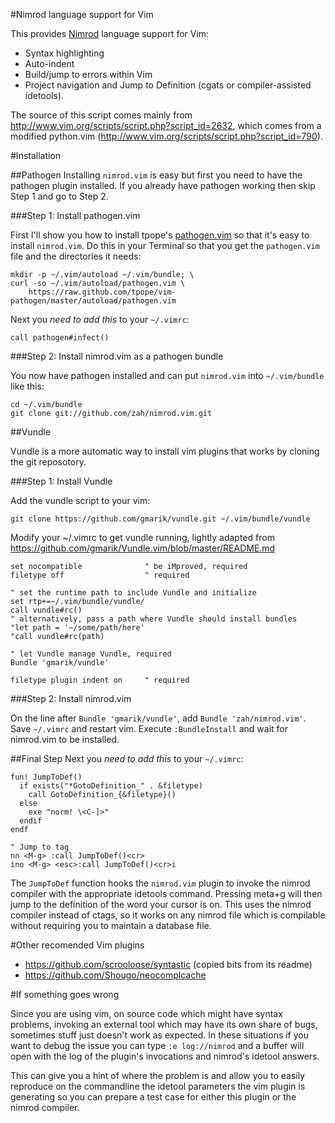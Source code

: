 #Nimrod language support for Vim

This provides [Nimrod](http://nimrod-code.org) language support for Vim:

* Syntax highlighting
* Auto-indent
* Build/jump to errors within Vim
* Project navigation and Jump to Definition (cgats or compiler-assisted
  idetools).

The source of this script comes mainly from
http://www.vim.org/scripts/script.php?script_id=2632, which comes from a
modified python.vim (http://www.vim.org/scripts/script.php?script_id=790).

#Installation

##Pathogen
Installing `nimrod.vim` is easy but first you need to have the pathogen plugin
installed.  If you already have pathogen working then skip Step 1 and go to
Step 2.

###Step 1: Install pathogen.vim

First I'll show you how to install tpope's
[pathogen.vim](https://github.com/tpope/vim-pathogen) so that it's easy to
install `nimrod.vim`.  Do this in your Terminal so that you get the
`pathogen.vim` file and the directories it needs:

    mkdir -p ~/.vim/autoload ~/.vim/bundle; \
    curl -so ~/.vim/autoload/pathogen.vim \
        https://raw.github.com/tpope/vim-pathogen/master/autoload/pathogen.vim

Next you *need to add this* to your `~/.vimrc`:

    call pathogen#infect()

###Step 2: Install nimrod.vim as a pathogen bundle

You now have pathogen installed and can put `nimrod.vim` into `~/.vim/bundle`
like this:

    cd ~/.vim/bundle
    git clone git://github.com/zah/nimrod.vim.git

##Vundle
  
Vundle is a more automatic way to install vim plugins that works by cloning 
the git reposotory.
  
###Step 1: Install Vundle
  
Add the vundle script to your vim:
  
    git clone https://github.com/gmarik/vundle.git ~/.vim/bundle/vundle
    
Modify your ~/.vimrc to get vundle running, lightly adapted from https://github.com/gmarik/Vundle.vim/blob/master/README.md

    set nocompatible              " be iMproved, required
    filetype off                  " required
    
    " set the runtime path to include Vundle and initialize
    set rtp+=~/.vim/bundle/vundle/
    call vundle#rc()
    " alternatively, pass a path where Vundle should install bundles
    "let path = '~/some/path/here'
    "call vundle#rc(path)
    
    " let Vundle manage Vundle, required
    Bundle 'gmarik/vundle'
    
    filetype plugin indent on     " required
    
###Step 2: Install nimrod.vim

On the line after `Bundle 'gmarik/vundle'`, add `Bundle 'zah/nimrod.vim'`.
Save `~/.vimrc` and restart vim. Execute `:BundleInstall` and wait for nimrod.vim
to be installed.

##Final Step
Next you *need to add this* to your `~/.vimrc`:

    fun! JumpToDef()
      if exists("*GotoDefinition_" . &filetype)
        call GotoDefinition_{&filetype}()
      else
        exe "norm! \<C-]>"
      endif
    endf
    
    " Jump to tag
    nn <M-g> :call JumpToDef()<cr>
    ino <M-g> <esc>:call JumpToDef()<cr>i

The `JumpToDef` function hooks the `nimrod.vim` plugin to invoke the nimrod
compiler with the appropriate idetools command. Pressing meta+g will then jump
to the definition of the word your cursor is on. This uses the nimrod compiler
instead of ctags, so it works on any nimrod file which is compilable without
requiring you to maintain a database file.
  
#Other recomended Vim plugins

* https://github.com/scrooloose/syntastic (copied bits from its readme)
* https://github.com/Shougo/neocomplcache

#If something goes wrong

Since you are using vim, on source code which might have syntax problems,
invoking an external tool which may have its own share of bugs, sometimes stuff
just doesn't work as expected. In these situations if you want to debug the
issue you can type ``:e log://nimrod`` and a buffer will open with the log of
the plugin's invocations and nimrod's idetool answers.

This can give you a hint of where the problem is and allow you to easily
reproduce on the commandline the idetool parameters the vim plugin is
generating so you can prepare a test case for either this plugin or the nimrod
compiler.
